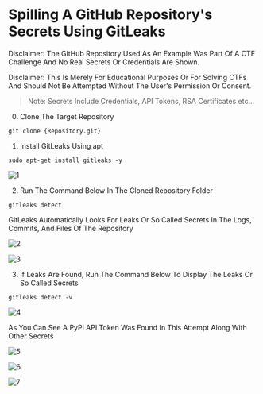 # Spilling A GitHub Repository's Secrets Using GitLeaks

Disclaimer: The GitHub Repository Used As An Example Was Part Of A CTF Challenge And No Real Secrets Or Credentials Are Shown.

Disclaimer: This Is Merely For Educational Purposes Or For Solving CTFs And Should Not Be Attempted Without The User's Permission Or Consent.

>Note: Secrets Include Credentials, API Tokens, RSA Certificates etc...

0. Clone The Target Repository

```
git clone {Repository.git}
```

1. Install GitLeaks Using apt

```
sudo apt-get install gitleaks -y
```

![1](https://github.com/theaqueen21/CI-CD-Pipeline-Poisoning/assets/94680549/573ded0c-00b5-4055-9114-4a9d20dc9449)

2. Run The Command Below In The Cloned Repository Folder

```
gitleaks detect
``` 
GitLeaks Automatically Looks For Leaks Or So Called Secrets In The Logs, Commits, And Files Of The Repository

![2](https://github.com/theaqueen21/CI-CD-Pipeline-Poisoning/assets/94680549/91a4672c-6e45-4edb-8fdf-603e87270594)

![3](https://github.com/theaqueen21/CI-CD-Pipeline-Poisoning/assets/94680549/e4251de6-d398-46e8-9935-b967440c1770)

3. If Leaks Are Found, Run The Command Below To Display The Leaks Or So Called Secrets

```
gitleaks detect -v
```

![4](https://github.com/theaqueen21/CI-CD-Pipeline-Poisoning/assets/94680549/54aa5647-5f21-4316-b209-d41dc997c4ab)

As You Can See A PyPi API Token Was Found In This Attempt Along With Other Secrets

![5](https://github.com/theaqueen21/CI-CD-Pipeline-Poisoning/assets/94680549/553c2279-d0e7-45f0-8787-b32858815e89)

![6](https://github.com/theaqueen21/CI-CD-Pipeline-Poisoning/assets/94680549/caa15ffc-d033-4291-ac6a-75e7fff0c60a)

![7](https://github.com/theaqueen21/CI-CD-Pipeline-Poisoning/assets/94680549/eab75430-a87a-4f9a-a7e1-238d335b0b90)

